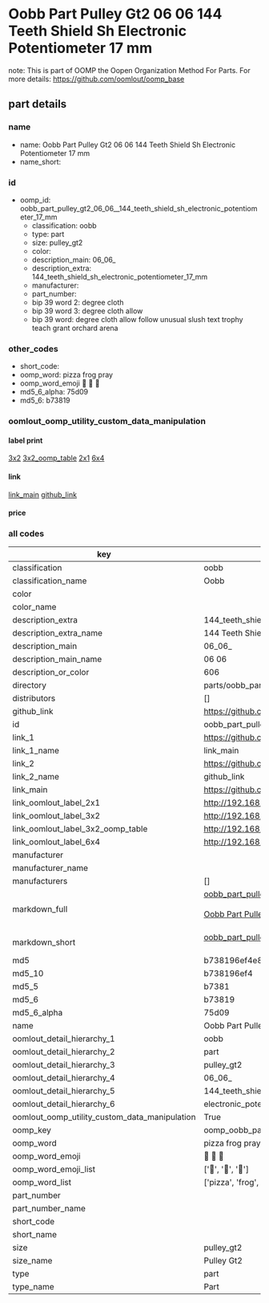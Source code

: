 # Oobb Part Pulley Gt2 06 06  144 Teeth Shield Sh Electronic Potentiometer 17 mm  

note: This is part of OOMP the Oopen Organization Method For Parts. For more details: https://github.com/oomlout/oomp_base

##  part details





### name
* name: Oobb Part Pulley Gt2 06 06  144 Teeth Shield Sh Electronic Potentiometer 17 mm
* name_short: 
### id
* oomp_id: oobb_part_pulley_gt2_06_06__144_teeth_shield_sh_electronic_potentiometer_17_mm
  * classification: oobb
  * type: part
  * size: pulley_gt2
  * color: 
  * description_main: 06_06_
  * description_extra: 144_teeth_shield_sh_electronic_potentiometer_17_mm
  * manufacturer: 
  * part_number: 
  * bip 39 word 2: degree cloth
  * bip 39 word 3: degree cloth allow
  * bip 39 word: degree cloth allow follow unusual slush text trophy teach grant orchard arena

### other_codes
* short_code: 
* oomp_word: pizza frog pray
* oomp_word_emoji :pizza: :frog: :pray:
* md5_6_alpha: 75d09
* md5_6: b73819






### oomlout_oomp_utility_custom_data_manipulation
#### label print
[3x2](http://192.168.1.245:1112/?label=oomp%2075d09)
[3x2_oomp_table](http://192.168.1.107:1112/?label=oomp%2075d09)
[2x1](http://192.168.1.242:1112/?label=oomp%2075d09)
[6x4](http://192.168.1.55:1112/?label=oomp%2075d09)    

#### link

[link_main](https://github.com/oomlout/oomlout_oomp_current_version_messy/tree/main/parts/oobb_part_pulley_gt2_06_06__144_teeth_shield_sh_electronic_potentiometer_17_mm) [github_link](https://github.com/oomlout/oomlout_oomp_part_src/tree/main/parts/oobb_part_pulley_gt2_06_06__144_teeth_shield_sh_electronic_potentiometer_17_mm)                             

#### price







### all codes 
| key | value |  
| --- | --- |  
| classification | oobb |  
| classification_name | Oobb |  
| color |  |  
| color_name |  |  
| description_extra | 144_teeth_shield_sh_electronic_potentiometer_17_mm |  
| description_extra_name | 144 Teeth Shield Sh Electronic Potentiometer 17 mm |  
| description_main | 06_06_ |  
| description_main_name | 06 06  |  
| description_or_color | 606 |  
| directory | parts/oobb_part_pulley_gt2_06_06__144_teeth_shield_sh_electronic_potentiometer_17_mm |  
| distributors | [] |  
| github_link | https://github.com/oomlout/oomlout_oomp_part_src/tree/main/parts/oobb_part_pulley_gt2_06_06__144_teeth_shield_sh_electronic_potentiometer_17_mm |  
| id | oobb_part_pulley_gt2_06_06__144_teeth_shield_sh_electronic_potentiometer_17_mm |  
| link_1 | https://github.com/oomlout/oomlout_oomp_current_version_messy/tree/main/parts/oobb_part_pulley_gt2_06_06__144_teeth_shield_sh_electronic_potentiometer_17_mm |  
| link_1_name | link_main |  
| link_2 | https://github.com/oomlout/oomlout_oomp_part_src/tree/main/parts/oobb_part_pulley_gt2_06_06__144_teeth_shield_sh_electronic_potentiometer_17_mm |  
| link_2_name | github_link |  
| link_main | https://github.com/oomlout/oomlout_oomp_current_version_messy/tree/main/parts/oobb_part_pulley_gt2_06_06__144_teeth_shield_sh_electronic_potentiometer_17_mm |  
| link_oomlout_label_2x1 | http://192.168.1.242:1112/?label=oomp%2075d09 |  
| link_oomlout_label_3x2 | http://192.168.1.245:1112/?label=oomp%2075d09 |  
| link_oomlout_label_3x2_oomp_table | http://192.168.1.107:1112/?label=oomp%2075d09 |  
| link_oomlout_label_6x4 | http://192.168.1.55:1112/?label=oomp%2075d09 |  
| manufacturer |  |  
| manufacturer_name |  |  
| manufacturers | [] |  
| markdown_full | [oobb_part_pulley_gt2_06_06__144_teeth_shield_sh_electronic_potentiometer_17_mm](https://github.com/oomlout/oomlout_oomp_current_version_messy/tree/main/parts/oobb_part_pulley_gt2_06_06__144_teeth_shield_sh_electronic_potentiometer_17_mm)<br>[](https://github.com/oomlout/oomlout_oomp_current_version_messy/tree/main/parts/oobb_part_pulley_gt2_06_06__144_teeth_shield_sh_electronic_potentiometer_17_mm)<br>[Oobb Part Pulley Gt2 06 06  144 Teeth Shield Sh Electronic Potentiometer 17 Mm](https://github.com/oomlout/oomlout_oomp_current_version_messy/tree/main/parts/oobb_part_pulley_gt2_06_06__144_teeth_shield_sh_electronic_potentiometer_17_mm)<br><br> |  
| markdown_short | [oobb_part_pulley_gt2_06_06__144_teeth_shield_sh_electronic_potentiometer_17_mm](https://github.com/oomlout/oomlout_oomp_current_version_messy/tree/main/parts/oobb_part_pulley_gt2_06_06__144_teeth_shield_sh_electronic_potentiometer_17_mm)<br><br> |  
| md5 | b738196ef4e8fbf7317725aa0d4af1ce |  
| md5_10 | b738196ef4 |  
| md5_5 | b7381 |  
| md5_6 | b73819 |  
| md5_6_alpha | 75d09 |  
| name | Oobb Part Pulley Gt2 06 06  144 Teeth Shield Sh Electronic Potentiometer 17 mm |  
| oomlout_detail_hierarchy_1 | oobb |  
| oomlout_detail_hierarchy_2 | part |  
| oomlout_detail_hierarchy_3 | pulley_gt2 |  
| oomlout_detail_hierarchy_4 | 06_06_ |  
| oomlout_detail_hierarchy_5 | 144_teeth_shield_sh |  
| oomlout_detail_hierarchy_6 | electronic_potentiometer_17_mm |  
| oomlout_oomp_utility_custom_data_manipulation | True |  
| oomp_key | oomp_oobb_part_pulley_gt2_06_06__144_teeth_shield_sh_electronic_potentiometer_17_mm |  
| oomp_word | pizza frog pray |  
| oomp_word_emoji | :pizza: :frog: :pray: |  
| oomp_word_emoji_list | [':pizza:', ':frog:', ':pray:'] |  
| oomp_word_list | ['pizza', 'frog', 'pray'] |  
| part_number |  |  
| part_number_name |  |  
| short_code |  |  
| short_name |  |  
| size | pulley_gt2 |  
| size_name | Pulley Gt2 |  
| type | part |  
| type_name | Part |  
